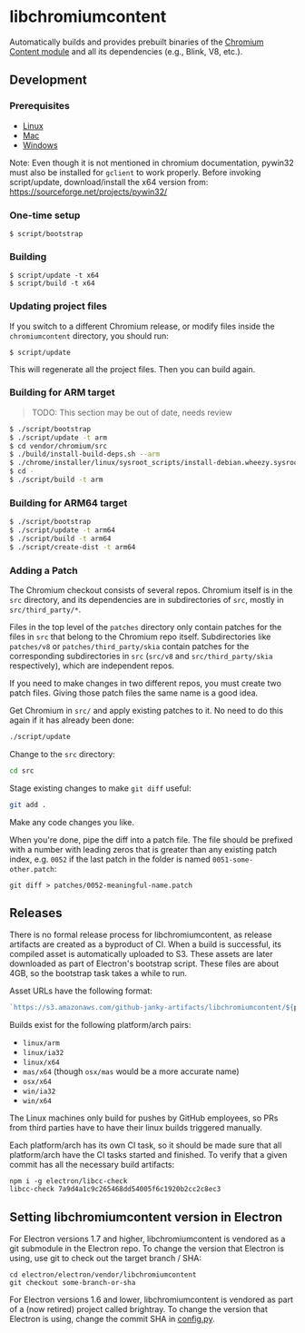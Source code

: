 # libchromiumcontent

Automatically builds and provides prebuilt binaries of the [Chromium Content
module](http://www.chromium.org/developers/content-module) and all its
dependencies (e.g., Blink, V8, etc.).

## Development

### Prerequisites

* [Linux](https://chromium.googlesource.com/chromium/src/+/master/docs/linux_build_instructions.md)
* [Mac](https://chromium.googlesource.com/chromium/src/+/master/docs/mac_build_instructions.md#Prerequisites)
* [Windows](https://chromium.googlesource.com/chromium/src/+/master/docs/windows_build_instructions.md)

Note: Even though it is not mentioned in chromium documentation, pywin32 must
also be installed for `gclient` to work properly. Before invoking script/update,
download/install the x64 version from: https://sourceforge.net/projects/pywin32/ 

### One-time setup

    $ script/bootstrap

### Building

    $ script/update -t x64
    $ script/build -t x64

### Updating project files

If you switch to a different Chromium release, or modify
files inside the `chromiumcontent` directory, you should run:

    $ script/update

This will regenerate all the project files. Then you can build again.

### Building for ARM target

> TODO: This section may be out of date, needs review

```bash
$ ./script/bootstrap
$ ./script/update -t arm
$ cd vendor/chromium/src
$ ./build/install-build-deps.sh --arm
$ ./chrome/installer/linux/sysroot_scripts/install-debian.wheezy.sysroot.py --arch=arm
$ cd -
$ ./script/build -t arm
```


### Building for ARM64 target

```bash
$ ./script/bootstrap
$ ./script/update -t arm64
$ ./script/build -t arm64
$ ./script/create-dist -t arm64
```

### Adding a Patch

The Chromium checkout consists of several repos. Chromium itself is in the `src` 
directory, and its dependencies are in subdirectories of `src`, mostly in 
`src/third_party/*`.

Files in the top level of the `patches` directory only contain patches for 
the files in `src` that belong to the Chromium repo itself. Subdirectories like 
`patches/v8` or `patches/third_party/skia` contain patches for the corresponding 
subdirectories in `src` (`src/v8` and 
`src/third_party/skia` respectively), which are independent repos.

If you need to make changes in two different repos, you must create two patch 
files. Giving those patch files the same name is a good idea.

Get Chromium in `src/` and apply existing patches to it. No need to do this 
again if it has already been done:

```sh
./script/update
```

Change to the `src` directory:

```sh
cd src
```  

Stage existing changes to make `git diff` useful:


```sh
git add .
```

Make any code changes you like.

When you're done, pipe the diff into a patch file. The file should be prefixed 
with a number with leading zeros that is greater than any existing patch index, 
e.g. `0052` if the last patch in the folder is named `0051-some-other.patch`:

```
git diff > patches/0052-meaningful-name.patch
```


## Releases

There is no formal release process for libchromiumcontent, as release artifacts
are created as a byproduct of CI. When a build is successful, its compiled
asset is automatically uploaded to S3. These assets are later downloaded as 
part of Electron's bootstrap script.  These files are about 4GB, so the 
bootstrap task takes a while to run.

Asset URLs have the following format:

```js
`https://s3.amazonaws.com/github-janky-artifacts/libchromiumcontent/${platform}/${commit}/libchromiumcontent.zip`
```

Builds exist for the following platform/arch pairs:

- `linux/arm`
- `linux/ia32`
- `linux/x64`
- `mas/x64` (though `osx/mas` would be a more accurate name)
- `osx/x64`
- `win/ia32`
- `win/x64`

The Linux machines only build for pushes by GitHub employees, so PRs 
from third parties have to have their linux builds triggered manually.

Each platform/arch has its own CI task, so it should be made sure that all 
platform/arch have the CI tasks started and finished. To verify that
a given commit has all the necessary build artifacts:

```
npm i -g electron/libcc-check
libcc-check 7a9d4a1c9c265468dd54005f6c1920b2cc2c8ec3
```

## Setting libchromiumcontent version in Electron

For Electron versions 1.7 and higher, libchromiumcontent is vendored as a git 
submodule in the Electron repo. To change the version that Electron is using,
use git to check out the target branch / SHA:

```
cd electron/electron/vendor/libchromiumcontent
git checkout some-branch-or-sha
```

For Electron versions 1.6 and lower, libchromiumcontent is vendored as part
of a (now retired) project called brightray. To change the version that 
Electron is using, change the commit SHA in [config.py](https://github.com/electron/electron/blob/0428632a4e5dfa65e7ffbe39ff208069f0b9cdc4/script/lib/config.py#L12).
